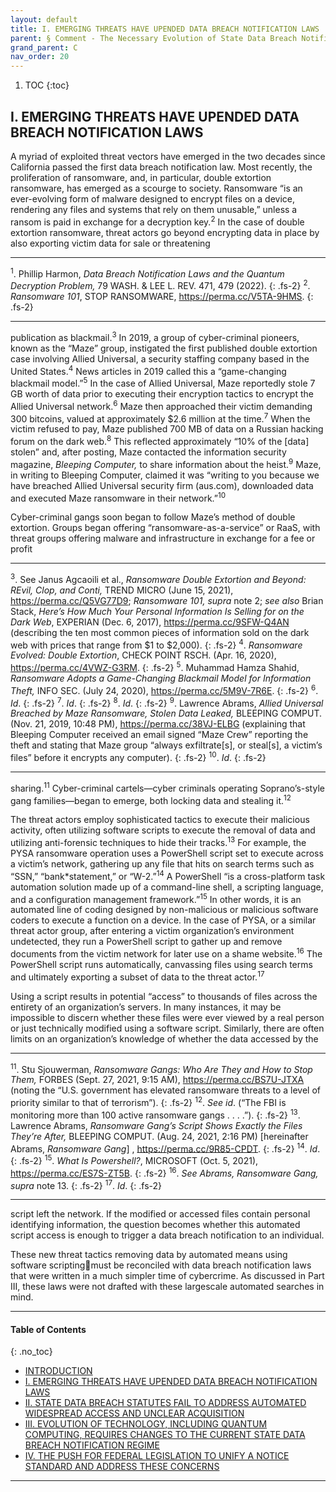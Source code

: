 ```yaml
---
layout: default
title: I. EMERGING THREATS HAVE UPENDED DATA BREACH NOTIFICATION LAWS
parent: § Comment - The Necessary Evolution of State Data Breach Notification Laws - Keeping Pace with New Cyber Threats Quantum Decryption and the Rapid Expansion of Technology  
grand_parent: C
nav_order: 20 
---
```

<style>
.dont-break-out {
  /* These are technically the same, but use both */
  overflow-wrap: break-word;
  word-wrap: break-word;

     -ms-word-break: break-all;
  /* This is the dangerous one in WebKit, as it breaks things wherever */
  word-break: break-all;
  /* Instead use this non-standard one: */
  word-break: break-word;
}

.youtube-container {
    position: relative;
    width: 100%;
    height: 0;
    padding-bottom: 56.25%;
}
.youtube-video {
    position: absolute;
    top: 0;
    left: 0;
    width: 100%;
    height: 100%;
}

</style>

<div class="dont-break-out" markdown="1">

1. TOC
{:toc}

## I. EMERGING THREATS HAVE UPENDED DATA BREACH NOTIFICATION LAWS
A myriad of exploited threat vectors have emerged in the two decades since California passed the first data breach notification law. Most recently, the proliferation of ransomware, and, in particular, double extortion ransomware, has emerged as a scourge to society. Ransomware “is an ever-evolving form of malware designed to encrypt files on a device, rendering any files and systems that rely on them unusable,” unless a ransom is paid in exchange for a decryption key.<sup>2</sup> In the case of double extortion ransomware, threat actors go beyond encrypting data in place by also exporting victim data for sale or threatening

***
<sup>1</sup>. Phillip Harmon, *Data Breach Notification Laws and the Quantum Decryption Problem,* 79 WASH. & LEE L. REV. 471, 479 (2022). 
{: .fs-2}
<sup>2</sup>. *Ransomware 101*, STOP RANSOMWARE, https://perma.cc/V5TA-9HMS.
{: .fs-2}
***

publication as blackmail.<sup>3</sup> In 2019, a group of cyber-criminal pioneers, known as the “Maze” group, instigated the first published double extortion case involving Allied Universal, a security staffing company based in the United States.<sup>4</sup> News articles in 2019 called this a “game-changing blackmail model.”<sup>5</sup> In the case of Allied Universal, Maze reportedly stole 7 GB worth of data prior to executing their encryption tactics to encrypt the Allied Universal network.<sup>6</sup> Maze then approached their victim demanding 300 bitcoins, valued at approximately $2.6 million at the time.<sup>7</sup> When the victim refused to pay, Maze published 700 MB of data on a Russian hacking forum on the dark web.<sup>8</sup> This reflected approximately “10% of the [data] stolen” and, after posting, Maze contacted the information security magazine, *Bleeping Computer,* to share information about the heist.<sup>9</sup> Maze, in writing to Bleeping Computer, claimed it was “writing to you because we have breached Allied Universal security firm (aus.com), downloaded data and executed Maze ransomware in their network.”<sup>10</sup>

Cyber-criminal gangs soon began to follow Maze’s method of double extortion. Groups began offering “ransomware-as-a-service” or RaaS, with threat groups offering malware and infrastructure in exchange for a fee or profit

***
<sup>3</sup>. See Janus Agcaoili et al., *Ransomware Double Extortion and Beyond: REvil, Clop, and Conti,* TREND MICRO (June 15, 2021), https://perma.cc/Q5VG77D9; *Ransomware 101, supra* note 2; *see also* Brian Stack, *Here’s How Much Your Personal Information Is Selling for on the Dark Web*, EXPERIAN (Dec. 6, 2017), https://perma.cc/9SFW-Q4AN (describing the ten most common pieces of information sold on the dark web with prices that range from $1 to $2,000). 
{: .fs-2}
<sup>4</sup>. *Ransomware Evolved: Double Extortion*, CHECK POINT RSCH. (Apr. 16, 2020), https://perma.cc/4VWZ-G3RM. 
{: .fs-2}
<sup>5</sup>. Muhammad Hamza Shahid, *Ransomware Adopts a Game-Changing Blackmail Model for Information Theft,* INFO SEC. (July 24, 2020), https://perma.cc/5M9V-7R6E. 
{: .fs-2}
<sup>6</sup>. *Id*.
{: .fs-2}
<sup>7</sup>. *Id*. 
{: .fs-2}
<sup>8</sup>. *Id*. 
{: .fs-2}
<sup>9</sup>. Lawrence Abrams, *Allied Universal Breached by Maze Ransomware, Stolen Data Leaked,* BLEEPING COMPUT. (Nov. 21, 2019, 10:48 PM), https://perma.cc/38VJ-ELBG (explaining that Bleeping Computer received an email signed “Maze Crew” reporting the theft and stating that Maze group “always exfiltrate[s], or steal[s], a victim’s files” before it encrypts any computer). 
{: .fs-2}
<sup>10</sup>. *Id*.
{: .fs-2}
***

sharing.<sup>11</sup> Cyber-criminal cartels—cyber criminals operating Soprano’s-style gang families—began to emerge, both locking data and stealing it.<sup>12</sup>

The threat actors employ sophisticated tactics to execute their malicious activity, often utilizing software scripts to execute the removal of data and utilizing anti-forensic techniques to hide their tracks.<sup>13</sup> For example, the PYSA ransomware operation uses a PowerShell script set to execute across a victim’s network, gathering up any file that hits on search terms such as “SSN,” “bank*statement,” or “W-2.”<sup>14</sup> A PowerShell “is a cross-platform task automation solution made up of a command-line shell, a scripting language, and a configuration management framework.”<sup>15</sup> In other words, it is an automated line of coding designed by non-malicious or malicious software coders to execute a function on a device. In the case of PYSA, or a similar threat actor group, after entering a victim organization’s environment undetected, they run a PowerShell script to gather up and remove documents from the victim network for later use on a shame website.<sup>16</sup> The PowerShell script runs automatically, canvassing files using search terms and ultimately exporting a subset of data to the threat actor.<sup>17</sup>

Using a script results in potential “access” to thousands of files across the entirety of an organization’s servers. In many instances, it may be impossible to discern whether these files were ever viewed by a real person or just technically modified using a software script. Similarly, there are often limits on an organization’s knowledge of whether the data accessed by the

***
<sup>11</sup>. Stu Sjouwerman, *Ransomware Gangs: Who Are They and How to Stop Them,* FORBES (Sept. 27, 2021, 9:15 AM), https://perma.cc/BS7U-JTXA (noting the “U.S. government has elevated ransomware threats to a level of priority similar to that of terrorism”). 
{: .fs-2}
<sup>12</sup>. *See id*. (“The FBI is monitoring more than 100 active ransomware gangs . . . .”).
{: .fs-2}
<sup>13</sup>. Lawrence Abrams, *Ransomware Gang’s Script Shows Exactly the Files They’re After,* BLEEPING COMPUT. (Aug. 24, 2021, 2:16 PM) [hereinafter Abrams, *Ransomware Gang*] , https://perma.cc/9R85-CPDT. 
{: .fs-2}
<sup>14</sup>. *Id*. 
{: .fs-2}
<sup>15</sup>. *What Is Powershell?*, MICROSOFT (Oct. 5, 2021), https://perma.cc/ES7S-ZT5B. 
{: .fs-2}
<sup>16</sup>. *See Abrams, Ransomware Gang, supra* note 13. 
{: .fs-2}
<sup>17</sup>. *Id*.
{: .fs-2}
***

script left the network. If the modified or accessed files contain personal identifying information, the question becomes whether this automated script access is enough to trigger a data breach notification to an individual.

These new threat tactics removing data by automated means using software scriptingmust be reconciled with data breach notification laws that were written in a much simpler time of cybercrime. As discussed in Part III, these laws were not drafted with these largescale automated searches in mind.

***

#### Table of Contents
{: .no_toc}

<ul><li> <a href="/docs/C/Comment-The-Necessary-Evolution-of-State-Data-Breach-Notification-Laws-Keeping-Pace-with-New-Cyber-Threats-Quantum-Decryption-and-the-Rapid-Expansion-of-Technology-1/">
INTRODUCTION</a></li><li> <a href="/docs/C/Comment-The-Necessary-Evolution-of-State-Data-Breach-Notification-Laws-Keeping-Pace-with-New-Cyber-Threats-Quantum-Decryption-and-the-Rapid-Expansion-of-Technology-2/">
I. EMERGING THREATS HAVE UPENDED DATA BREACH NOTIFICATION LAWS</a></li><li> <a href="/docs/C/Comment-The-Necessary-Evolution-of-State-Data-Breach-Notification-Laws-Keeping-Pace-with-New-Cyber-Threats-Quantum-Decryption-and-the-Rapid-Expansion-of-Technology-3/">
II. STATE DATA BREACH STATUTES FAIL TO ADDRESS AUTOMATED WIDESPREAD ACCESS AND UNCLEAR ACQUISITION</a></li><li> <a href="/docs/C/Comment-The-Necessary-Evolution-of-State-Data-Breach-Notification-Laws-Keeping-Pace-with-New-Cyber-Threats-Quantum-Decryption-and-the-Rapid-Expansion-of-Technology-4/">
III. EVOLUTION OF TECHNOLOGY, INCLUDING QUANTUM COMPUTING, REQUIRES CHANGES TO THE CURRENT STATE DATA BREACH NOTIFICATION REGIME</a></li><li> <a href="/docs/C/Comment-The-Necessary-Evolution-of-State-Data-Breach-Notification-Laws-Keeping-Pace-with-New-Cyber-Threats-Quantum-Decryption-and-the-Rapid-Expansion-of-Technology-5/">
IV. THE PUSH FOR FEDERAL LEGISLATION TO UNIFY A NOTICE STANDARD AND ADDRESS THESE CONCERNS</a></li></ul>

***

</div>
